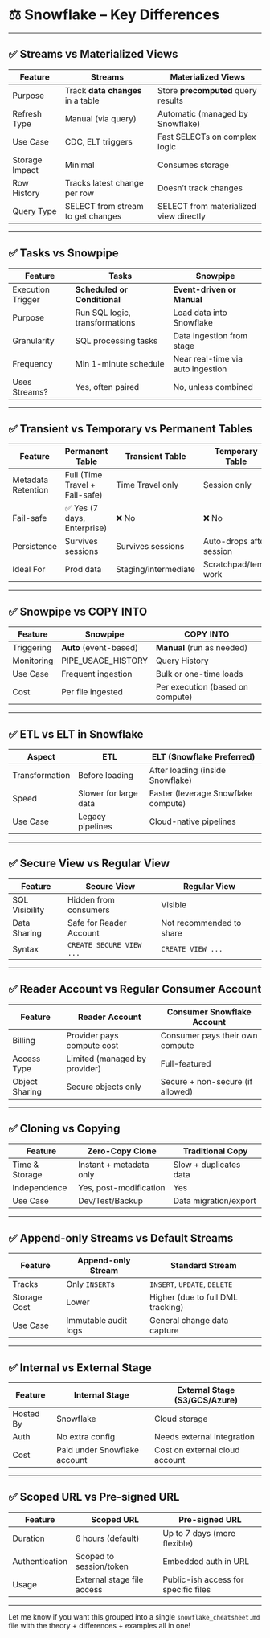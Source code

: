 # ⚖️ Snowflake – Key Differences 

---

## ✅ Streams vs Materialized Views

| Feature                | Streams                                 | Materialized Views                      |
|------------------------|------------------------------------------|------------------------------------------|
| Purpose                | Track **data changes** in a table        | Store **precomputed** query results      |
| Refresh Type           | Manual (via query)                       | Automatic (managed by Snowflake)         |
| Use Case               | CDC, ELT triggers                        | Fast SELECTs on complex logic            |
| Storage Impact         | Minimal                                  | Consumes storage                         |
| Row History            | Tracks latest change per row             | Doesn’t track changes                    |
| Query Type             | SELECT from stream to get changes        | SELECT from materialized view directly   |

---

## ✅ Tasks vs Snowpipe

| Feature                | Tasks                                      | Snowpipe                                |
|------------------------|---------------------------------------------|------------------------------------------|
| Execution Trigger      | **Scheduled or Conditional**               | **Event-driven or Manual**               |
| Purpose                | Run SQL logic, transformations             | Load data into Snowflake                 |
| Granularity            | SQL processing tasks                       | Data ingestion from stage                |
| Frequency              | Min 1-minute schedule                      | Near real-time via auto ingestion        |
| Uses Streams?          | Yes, often paired                          | No, unless combined                      |

---

## ✅ Transient vs Temporary vs Permanent Tables

| Feature         | Permanent Table     | Transient Table     | Temporary Table     |
|-----------------|----------------------|----------------------|----------------------|
| Metadata Retention | Full (Time Travel + Fail-safe) | Time Travel only       | Session only         |
| Fail-safe       | ✅ Yes (7 days, Enterprise) | ❌ No                 | ❌ No                 |
| Persistence     | Survives sessions    | Survives sessions    | Auto-drops after session |
| Ideal For       | Prod data            | Staging/intermediate | Scratchpad/temp work  |

---

## ✅ Snowpipe vs COPY INTO

| Feature         | Snowpipe                      | COPY INTO                       |
|-----------------|-------------------------------|----------------------------------|
| Triggering      | **Auto** (event-based)        | **Manual** (run as needed)       |
| Monitoring      | PIPE_USAGE_HISTORY            | Query History                    |
| Use Case        | Frequent ingestion            | Bulk or one-time loads           |
| Cost            | Per file ingested             | Per execution (based on compute) |

---

## ✅ ETL vs ELT in Snowflake

| Aspect          | ETL                           | ELT (Snowflake Preferred)       |
|-----------------|-------------------------------|----------------------------------|
| Transformation  | Before loading                | After loading (inside Snowflake) |
| Speed           | Slower for large data         | Faster (leverage Snowflake compute) |
| Use Case        | Legacy pipelines              | Cloud-native pipelines           |

---

## ✅ Secure View vs Regular View

| Feature         | Secure View                  | Regular View                    |
|-----------------|------------------------------|----------------------------------|
| SQL Visibility  | Hidden from consumers         | Visible                          |
| Data Sharing    | Safe for Reader Account       | Not recommended to share         |
| Syntax          | `CREATE SECURE VIEW ...`     | `CREATE VIEW ...`                |

---

## ✅ Reader Account vs Regular Consumer Account

| Feature              | Reader Account                         | Consumer Snowflake Account             |
|----------------------|----------------------------------------|----------------------------------------|
| Billing              | Provider pays compute cost             | Consumer pays their own compute        |
| Access Type          | Limited (managed by provider)          | Full-featured                          |
| Object Sharing       | Secure objects only                    | Secure + non-secure (if allowed)       |

---

## ✅ Cloning vs Copying

| Feature              | Zero-Copy Clone                        | Traditional Copy                        |
|----------------------|----------------------------------------|------------------------------------------|
| Time & Storage       | Instant + metadata only                | Slow + duplicates data                   |
| Independence         | Yes, post-modification                 | Yes                                      |
| Use Case             | Dev/Test/Backup                        | Data migration/export                    |

---

## ✅ Append-only Streams vs Default Streams

| Feature         | Append-only Stream              | Standard Stream                     |
|-----------------|----------------------------------|--------------------------------------|
| Tracks          | Only `INSERT`s                  | `INSERT`, `UPDATE`, `DELETE`         |
| Storage Cost    | Lower                           | Higher (due to full DML tracking)    |
| Use Case        | Immutable audit logs            | General change data capture          |

---

## ✅ Internal vs External Stage

| Feature         | Internal Stage                  | External Stage (S3/GCS/Azure)        |
|-----------------|----------------------------------|--------------------------------------|
| Hosted By       | Snowflake                       | Cloud storage                        |
| Auth            | No extra config                 | Needs external integration           |
| Cost            | Paid under Snowflake account    | Cost on external cloud account       |

---

## ✅ Scoped URL vs Pre-signed URL

| Feature           | Scoped URL                        | Pre-signed URL                      |
|-------------------|------------------------------------|-------------------------------------|
| Duration          | 6 hours (default)                  | Up to 7 days (more flexible)        |
| Authentication    | Scoped to session/token            | Embedded auth in URL                |
| Usage             | External stage file access         | Public-ish access for specific files|

---

Let me know if you want this grouped into a single `snowflake_cheatsheet.md` file with the theory + differences + examples all in one!

